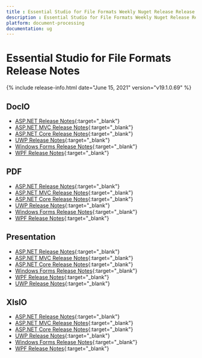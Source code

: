 ```yaml
---
title : Essential Studio for File Formats Weekly Nuget Release Release Notes  
description : Essential Studio for File Formats Weekly Nuget Release Release Notes  
platform: document-processing
documentation: ug
---
```


# Essential Studio for File Formats  Release Notes  

{% include release-info.html date="June 15, 2021" version="v19.1.0.69" %} 

## DocIO

* [ASP.NET Release Notes](/aspnet/release-notes/v19.1.0.69#docio){:target="_blank"}
* [ASP.NET MVC Release Notes](/aspnetmvc/release-notes/v19.1.0.69#docio){:target="_blank"}
* [ASP.NET Core Release Notes](/aspnet-core/release-notes/v19.1.0.69#docio){:target="_blank"}
* [UWP Release Notes](/uwp/release-notes/v19.1.0.69#docio){:target="_blank"}
* [Windows Forms Release Notes](/windowsforms/release-notes/v19.1.0.69#docio){:target="_blank"}
* [WPF Release Notes](/wpf/release-notes/v19.1.0.69#docio){:target="_blank"}


## PDF

* [ASP.NET Release Notes](/aspnet/release-notes/v19.1.0.69#pdf){:target="_blank"}
* [ASP.NET MVC Release Notes](/aspnetmvc/release-notes/v19.1.0.69#pdf){:target="_blank"}
* [ASP.NET Core Release Notes](/aspnet-core/release-notes/v19.1.0.69#pdf){:target="_blank"}
* [UWP Release Notes](/uwp/release-notes/v19.1.0.69#pdf){:target="_blank"}
* [Windows Forms Release Notes](/windowsforms/release-notes/v19.1.0.69#pdf){:target="_blank"}
* [WPF Release Notes](/wpf/release-notes/v19.1.0.69#pdf){:target="_blank"}


## Presentation

* [ASP.NET Release Notes](/aspnet/release-notes/v19.1.0.69#presentation){:target="_blank"}
* [ASP.NET MVC Release Notes](/aspnetmvc/release-notes/v19.1.0.69#presentation){:target="_blank"}
* [ASP.NET Core Release Notes](/aspnet-core/release-notes/v19.1.0.69#presentation){:target="_blank"}
* [Windows Forms Release Notes](/windowsforms/release-notes/v19.1.0.69#presentation){:target="_blank"}
* [WPF Release Notes](/wpf/release-notes/v19.1.0.69#presentation){:target="_blank"}
* [UWP Release Notes](/uwp/release-notes/v19.1.0.69#presentation){:target="_blank"}


## XlsIO

* [ASP.NET Release Notes](/aspnet/release-notes/v19.1.0.69#xlsio){:target="_blank"}
* [ASP.NET MVC Release Notes](/aspnetmvc/release-notes/v19.1.0.69#xlsio){:target="_blank"}
* [ASP.NET Core Release Notes](/aspnet-core/release-notes/v19.1.0.69#xlsio){:target="_blank"}
* [UWP Release Notes](/uwp/release-notes/v19.1.0.69#xlsio){:target="_blank"}
* [Windows Forms Release Notes](/windowsforms/release-notes/v19.1.0.69#xlsio){:target="_blank"}
* [WPF Release Notes](/wpf/release-notes/v19.1.0.69#xlsio){:target="_blank"}